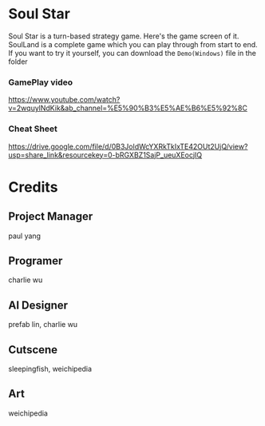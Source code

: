 # Soul Star 
Soul Star is a turn-based strategy game. Here's the game screen of it. SoulLand is a complete game which you can play through from start to end. If you want to try it yourself, you can download the `Demo(Windows)` file in the folder

### GamePlay video
https://www.youtube.com/watch?v=2wquylNdKik&ab_channel=%E5%90%B3%E5%AE%B6%E5%92%8C

### Cheat Sheet
https://drive.google.com/file/d/0B3JoldWcYXRkTkIxTE42OUt2UjQ/view?usp=share_link&resourcekey=0-bRGXBZ1SajP_ueuXEocjIQ

# Credits
## Project Manager
paul yang
## Programer
charlie wu
## AI Designer
prefab lin, charlie wu
## Cutscene
sleepingfish, weichipedia
## Art
weichipedia

